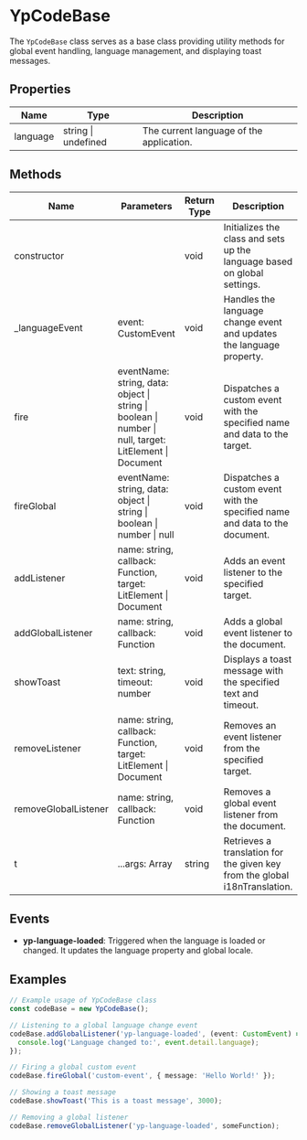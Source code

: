 # YpCodeBase

The `YpCodeBase` class serves as a base class providing utility methods for global event handling, language management, and displaying toast messages.

## Properties

| Name       | Type                | Description                           |
|------------|---------------------|---------------------------------------|
| language   | string \| undefined | The current language of the application. |

## Methods

| Name               | Parameters                                  | Return Type | Description                                                                 |
|--------------------|---------------------------------------------|-------------|-----------------------------------------------------------------------------|
| constructor        |                                             | void        | Initializes the class and sets up the language based on global settings.    |
| _languageEvent     | event: CustomEvent                          | void        | Handles the language change event and updates the language property.        |
| fire               | eventName: string, data: object \| string \| boolean \| number \| null, target: LitElement \| Document | void        | Dispatches a custom event with the specified name and data to the target.   |
| fireGlobal         | eventName: string, data: object \| string \| boolean \| number \| null | void        | Dispatches a custom event with the specified name and data to the document. |
| addListener        | name: string, callback: Function, target: LitElement \| Document | void        | Adds an event listener to the specified target.                             |
| addGlobalListener  | name: string, callback: Function            | void        | Adds a global event listener to the document.                               |
| showToast          | text: string, timeout: number               | void        | Displays a toast message with the specified text and timeout.               |
| removeListener     | name: string, callback: Function, target: LitElement \| Document | void        | Removes an event listener from the specified target.                        |
| removeGlobalListener | name: string, callback: Function          | void        | Removes a global event listener from the document.                          |
| t                  | ...args: Array<string>                      | string      | Retrieves a translation for the given key from the global i18nTranslation.  |

## Events

- **yp-language-loaded**: Triggered when the language is loaded or changed. It updates the language property and global locale.

## Examples

```typescript
// Example usage of YpCodeBase class
const codeBase = new YpCodeBase();

// Listening to a global language change event
codeBase.addGlobalListener('yp-language-loaded', (event: CustomEvent) => {
  console.log('Language changed to:', event.detail.language);
});

// Firing a global custom event
codeBase.fireGlobal('custom-event', { message: 'Hello World!' });

// Showing a toast message
codeBase.showToast('This is a toast message', 3000);

// Removing a global listener
codeBase.removeGlobalListener('yp-language-loaded', someFunction);
```